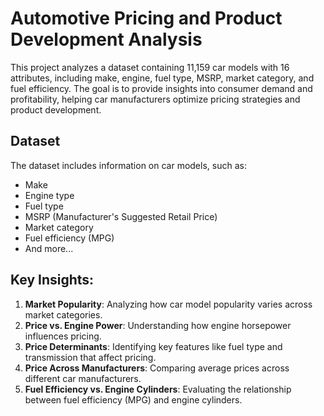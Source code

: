 # Automotive Pricing and Product Development Analysis

This project analyzes a dataset containing 11,159 car models with 16 attributes, including make, engine, fuel type, MSRP, market category, and fuel efficiency. The goal is to provide insights into consumer demand and profitability, helping car manufacturers optimize pricing strategies and product development.

## Dataset
The dataset includes information on car models, such as:
- Make
- Engine type
- Fuel type
- MSRP (Manufacturer's Suggested Retail Price)
- Market category
- Fuel efficiency (MPG)
- And more...

## Key Insights:
1. **Market Popularity**: Analyzing how car model popularity varies across market categories.
2. **Price vs. Engine Power**: Understanding how engine horsepower influences pricing.
3. **Price Determinants**: Identifying key features like fuel type and transmission that affect pricing.
4. **Price Across Manufacturers**: Comparing average prices across different car manufacturers.
5. **Fuel Efficiency vs. Engine Cylinders**: Evaluating the relationship between fuel efficiency (MPG) and engine cylinders.
